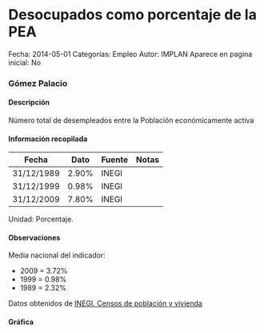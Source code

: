 Desocupados como porcentaje de la PEA
=====

Fecha: 2014-05-01
Categorías: Empleo
Autor: IMPLAN
Aparece en pagina inicial: No

### Gómez Palacio

#### Descripción

Número total de desempleados entre la Población económicamente activa

<!-- break -->

#### Información recopilada

<table class="table table-hover table-bordered matriz">
  <thead>
    <tr><th>Fecha</th><th>Dato</th><th>Fuente</th><th>Notas</th></tr>
  </thead>
  <tbody>
    <tr><td class="centrado">31/12/1989</td><td class="derecha">2.90%</td><td>INEGI</td><td></td></tr>
    <tr><td class="centrado">31/12/1999</td><td class="derecha">0.98%</td><td>INEGI</td><td></td></tr>
    <tr><td class="centrado">31/12/2009</td><td class="derecha">7.80%</td><td>INEGI</td><td></td></tr>
  </tbody>
</table>

Unidad: Porcentaje.

#### Observaciones

Media nacional del indicador:

- 2009 = 3.72%
- 1999 = 0.98%
- 1989 = 2.32%

Datos obtenidos de [INEGI. Censos de población y vivienda](http://www.inegi.org.mx/sistemas/consulta_resultados/iter2010.aspx?c=27329&s=est)

#### Gráfica

<div id="Morrislskeojfb" class="grafica"></div>
  <script>
  new Morris.Line({
    element: 'Morrislskeojfb',
    data: [
      { fecha: '1989-12-31', dato: 2.9000 },
      { fecha: '1999-12-31', dato: 0.9800 },
      { fecha: '2009-12-31', dato: 7.8000 }
    ],
    xkey: 'fecha',
    ykeys: ['dato'],
    labels: ['Dato'],
    lineColors: ['#FF5B02'],
    xLabelFormat: function(d) {
      return d.getDate()+'/'+(d.getMonth()+1)+'/'+d.getFullYear();
    },
    dateFormat: function (ts) {
      var d = new Date(ts);
      return d.getDate() + '/' + (d.getMonth() + 1) + '/' + d.getFullYear();
    }
  });
  </script>
